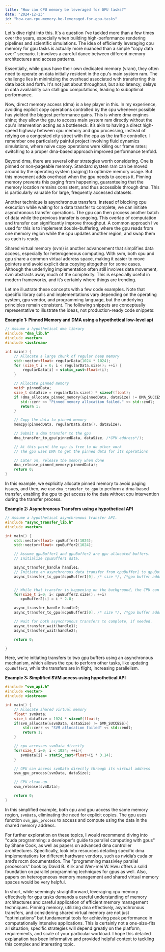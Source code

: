 ```yaml
---
title: "How can CPU memory be leveraged for GPU tasks?"
date: "2024-12-23"
id: "how-can-cpu-memory-be-leveraged-for-gpu-tasks"
---
```


Let's dive right into this. It's a question I've tackled more than a few times over the years, especially when building high-performance rendering pipelines and scientific simulations. The idea of efficiently leveraging cpu memory for gpu tasks is actually more nuanced than a simple "copy data over" scenario. It involves a careful dance between different memory architectures and access patterns.

Essentially, while gpus have their own dedicated memory (vram), they often need to operate on data initially resident in the cpu's main system ram. The challenge lies in minimizing the overhead associated with transferring this data back and forth. It's not just about throughput, but also latency; delays in data availability can stall gpu computations, leading to suboptimal performance.

Now, direct memory access (dma) is a key player in this. In my experience, avoiding explicit copy operations controlled by the cpu whenever possible has yielded the biggest performance gains. This is where dma engines shine; they allow the gpu to access main system ram directly without the cpu's intervention acting as a bottleneck. It’s akin to having a direct high-speed highway between cpu memory and gpu processing, instead of relying on a congested city street with the cpu as the traffic controller. I remember one particularly painful project involving fluid dynamics simulations, where naive copy operations were killing our frame rates; switching to a proper dma-based approach improved performance tenfold.

Beyond dma, there are several other strategies worth considering. One is pinned or non-pageable memory. Standard system ram can be moved around by the operating system (paging) to optimize memory usage. But this movement adds overhead when the gpu needs to access it. Pinning memory prevents this paging from happening, guaranteeing that the memory location remains consistent, and thus accessible through dma. This is particularly valuable for large, frequently accessed datasets.

Another technique is asynchronous transfers. Instead of blocking cpu execution while waiting for a data transfer to complete, we can initiate asynchronous transfer operations. The gpu can then process another batch of data while the previous transfer is ongoing. This overlap of computation and transfer can significantly improve throughput. A common approach I’ve used for this is to implement double-buffering, where the gpu reads from one memory region while the cpu updates another region, and swap them as each is ready.

Shared virtual memory (svm) is another advancement that simplifies data access, especially for heterogeneous computing. With svm, both cpu and gpu share a common virtual address space, making it easier to move pointers and avoid explicit data copying altogether for some cases. Although the underlying implementation often still involves data movement, svm abstracts away much of the complexity. This is especially useful in modern frameworks, and it’s certainly where things are trending.

Let me illustrate these concepts with a few code examples. Note that specific library calls and implementations vary depending on the operating system, gpu vendor, and programming language, but the underlying principles remain consistent. The following snippets are conceptually representative to illustrate the ideas, not production-ready code snippets:

**Example 1: Pinned Memory and DMA using a hypothetical low-level api**

```c++
// Assume a hypothetical dma library
#include "dma_lib.h"
#include <vector>
#include <iostream>

int main() {
    // Allocate a large chunk of regular heap memory
    std::vector<float> regularData(1024 * 1024);
    for (size_t i = 0; i < regularData.size(); ++i) {
        regularData[i] = static_cast<float>(i);
    }

    // Allocate pinned memory
    void* pinnedData;
    size_t dataSize = regularData.size() * sizeof(float);
    if (dma_allocate_pinned_memory(&pinnedData, dataSize) != DMA_SUCCESS) {
       std::cerr << "Pinned memory allocation failed." << std::endl;
       return 1;
    }

    // Copy the data to pinned memory
    memcpy(pinnedData, regularData.data(), dataSize);

    // Submit a dma transfer to the gpu
    dma_transfer_to_gpu(pinnedData, dataSize, /*GPU address*/);

    // At this point the cpu is free to do other work
    // The gpu uses DMA to get the pinned data for its operations

    // Later on, release the memory when done
    dma_release_pinned_memory(pinnedData);
    return 0;
}
```

In this example, we explicitly allocate pinned memory to avoid paging issues, and then, we use `dma_transfer_to_gpu` to perform a dma-based transfer, enabling the gpu to get access to the data without cpu intervention during the transfer process.

**Example 2: Asynchronous Transfers using a hypothetical API**

```c++
// Assume a hypothetical asynchronous transfer API.
#include "async_transfer_lib.h"
#include <vector>

int main() {
    std::vector<float> cpuBuffer1(1024);
    std::vector<float> cpuBuffer2(1024);

    // Assume gpuBuffer1 and gpuBuffer2 are gpu allocated buffers.
    // Initialize cpuBuffer1 data.

    async_transfer_handle handle1;
    // Initiate an asynchronous data transfer from cpuBuffer1 to gpuBuffer1.
    async_transfer_to_gpu(&cpuBuffer1[0], /* size */, /*gpu buffer addr */, &handle1);


    // While that transfer is happening on the background, the CPU can compute/update the other buffer.
    for(size_t i=0; i< cpuBuffer2.size(); ++i)
       cpuBuffer2[i] = i * 2.0;

    async_transfer_handle handle2;
    async_transfer_to_gpu(&cpuBuffer2[0], /* size */, /*gpu buffer addr */, &handle2);

    // Wait for both asynchronous transfers to complete, if needed.
    async_transfer_wait(handle1);
    async_transfer_wait(handle2);

    return 0;

}

```

Here, we're initiating transfers to two gpu buffers using an asynchronous mechanism, which allows the cpu to perform other tasks, like updating `cpuBuffer2`, while the transfers are in flight, increasing parallelism.

**Example 3: Simplified SVM access using hypothetical API**

```c++
#include "svm_api.h"
#include <vector>
#include <iostream>

int main() {
    // Allocate shared virtual memory
    float* svmData;
    size_t dataSize = 1024 * sizeof(float);
    if(svm_allocate(&svmData, dataSize) != SVM_SUCCESS){
        std::cerr << "SVM allocation failed" << std::endl;
        return 1;
    }

    // cpu accesses svmData directly
    for(size_t i=0; i < 1024; ++i){
       svmData[i] = static_cast<float>(i * 3.14);
    }

    // GPU can access svmData directly through its virtual address
    svm_gpu_process(svmData, dataSize);

    // CPU clean-up.
    svm_release(svmData);

    return 0;
}

```

In this simplified example, both cpu and gpu access the same memory region, `svmData`, eliminating the need for explicit copies. The gpu uses function `svm_gpu_process` to access and compute using the data in the shared memory address.

For further exploration on these topics, I would recommend diving into "cuda programming: a developer's guide to parallel computing with gpus" by Shane Cook, as well as papers on advanced dma controller architectures. Specifically, look into resources detailing specific dma implementations for different hardware vendors, such as nvidia’s cuda or amd’s rocm documentation. The "programming massivley parallel processors" book by David B. Kirk and Wen-mei W. Hwu offers a solid foundation on parallel programming techniques for gpus as well. Also, papers on heterogeneous memory management and shared virtual memory spaces would be very helpful.

In short, while seemingly straightforward, leveraging cpu memory effectively for gpu tasks demands a careful understanding of memory architectures and careful application of efficient memory management techniques. Pinning memory, utilizing dma effectively, asynchronous transfers, and considering shared virtual memory are not just “optimizations” but fundamental tools for achieving peak performance in computationally intensive applications. This is certainly not a one-size-fits all situation; specific strategies will depend greatly on the platform, requirements, and scale of your particular workload. I hope this detailed explanation has been informative and provided helpful context to tackling this complex and interesting topic.
